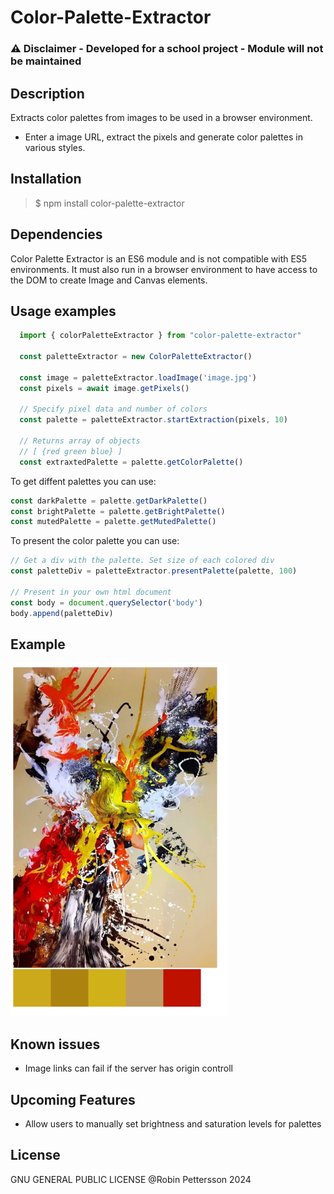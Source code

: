 # Color-Palette-Extractor
### ⚠️ Disclaimer - Developed for a school project - Module will not be maintained

## Description
Extracts color palettes from images to be used in a browser environment.
- Enter a image URL, extract the pixels and generate color palettes in various styles.


## Installation
 > $ npm install color-palette-extractor
  

 ## Dependencies
 Color Palette Extractor is an ES6 module and is not compatible with ES5 environments.
 It must also run in a browser environment to have access to the DOM to create Image and Canvas elements.

## Usage examples

```javascript
  import { colorPaletteExtractor } from "color-palette-extractor"

  const paletteExtractor = new ColorPaletteExtractor()

  const image = paletteExtractor.loadImage('image.jpg')
  const pixels = await image.getPixels()
  
  // Specify pixel data and number of colors
  const palette = paletteExtractor.startExtraction(pixels, 10)

  // Returns array of objects
  // [ {red green blue} ]
  const extraxtedPalette = palette.getColorPalette()
```
To get diffent palettes you can use:

```javascript
const darkPalette = palette.getDarkPalette()
const brightPalette = palette.getBrightPalette()
const mutedPalette = palette.getMutedPalette()
```

To present the color palette you can use:

```javascript
// Get a div with the palette. Set size of each colored div
const paletteDiv = paletteExtractor.presentPalette(palette, 100)

// Present in your own html document
const body = document.querySelector('body')
body.append(paletteDiv)
```

## Example
![example](.readme/example.PNG)

## Known issues
- Image links can fail if the server has origin controll

## Upcoming Features
- Allow users to manually set brightness and saturation levels for palettes

## License
GNU GENERAL PUBLIC LICENSE
@Robin Pettersson 2024


